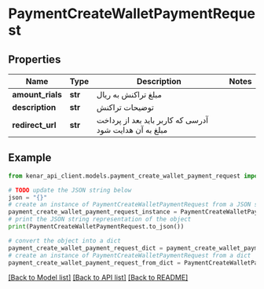# PaymentCreateWalletPaymentRequest


## Properties

Name | Type | Description | Notes
------------ | ------------- | ------------- | -------------
**amount_rials** | **str** | مبلغ تراکنش به ریال | 
**description** | **str** | توضیحات تراکنش | 
**redirect_url** | **str** | آدرسی که کاربر باید بعد از پرداخت مبلغ به آن هدایت شود | 

## Example

```python
from kenar_api_client.models.payment_create_wallet_payment_request import PaymentCreateWalletPaymentRequest

# TODO update the JSON string below
json = "{}"
# create an instance of PaymentCreateWalletPaymentRequest from a JSON string
payment_create_wallet_payment_request_instance = PaymentCreateWalletPaymentRequest.from_json(json)
# print the JSON string representation of the object
print(PaymentCreateWalletPaymentRequest.to_json())

# convert the object into a dict
payment_create_wallet_payment_request_dict = payment_create_wallet_payment_request_instance.to_dict()
# create an instance of PaymentCreateWalletPaymentRequest from a dict
payment_create_wallet_payment_request_from_dict = PaymentCreateWalletPaymentRequest.from_dict(payment_create_wallet_payment_request_dict)
```
[[Back to Model list]](../README.md#documentation-for-models) [[Back to API list]](../README.md#documentation-for-api-endpoints) [[Back to README]](../README.md)


